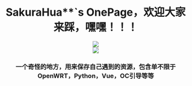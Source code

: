 <h1 align="center">
	SakuraHua**`s OnePage，欢迎大家来踩，嘿嘿！！！
</h1>




<div align="center">
	<img align="center" src="https://img.shields.io/badge/喜欢吗-点个Star吧-pink" />
</div>



<div align="center">
	<img align="center" src="https://github-readme-stats.vercel.app/api?username=HuaSakura&show_icons=true&theme=cobalt&border_radius=10&locale=cn&line_height=30" />
</div>


<h3 align="center">
	一个奇怪的地方，用来保存自己遇到的资源，包含单不限于OpenWRT，Python，Vue，OC引导等等
</h3>

